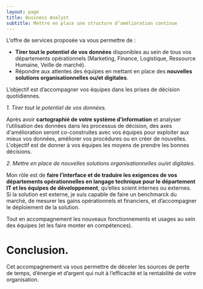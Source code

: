 ```yaml
---
layout: page
title: Business Analyst
subtitle: Mettre en place une structure d’amélioration continue
---
```


L’offre de services proposée va vous permettre de :

* **Tirer tout le potentiel de vos données** disponibles au sein de tous vos départements opérationnels (Marketing, Finance, Logistique, Ressource Humaine, Veille de marché). 
* Répondre aux attentes des équipes en mettant en place des **nouvelles solutions organisationnelles ou/et digitales**. 

L’objectif est d’accompagner vos équipes dans les prises de décision quotidiennes.

_1. Tirer tout le potentiel de vos données._ 

Après avoir **cartographié de votre système d’information** et analyser l’utilisation des données dans les processus de décision, des axes d'amélioration seront co-construites avec vos équipes pour exploiter aux mieux vos données, améliorer vos procédures ou en créer de nouvelles. L'objectif est de donner à vos équipes les moyens de prendre les bonnes décisions. 

_2. Mettre en place de nouvelles solutions organisationnelles ou/et digitales._ 

Mon rôle est de **faire l’interface et de traduire les exigences de vos départements opérationnelles en langage technique pour le département IT et les équipes de développement**, qu’elles soient internes ou externes. Si la solution est externe, je suis capable de faire un benchmarck du marché, de mesurer les gains opérationnels et financiers, et d’accompagner le déploiement de la solution. 

Tout en accompagnement les nouveaux fonctionnements et usages au sein des équipes (et les faire monter en compétences). 
 
# Conclusion. 
Cet accompagnement va vous permettre de déceler les sources de perte de temps, d’énergie et d’argent qui nuit à l’efficacité et la rentabilité de votre organisation. 


